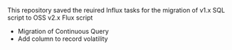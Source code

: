 <p>This repository saved the reuired Influx tasks for the migration of v1.x SQL script to OSS v2.x Flux script</p>
<ul>
    <li>Migration of Continuous Query</li>
    <li>Add column to record volatility</li>
</ul>
